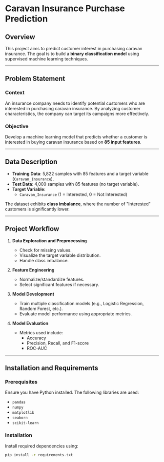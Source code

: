 # Caravan Insurance Purchase Prediction

## Overview

This project aims to predict customer interest in purchasing caravan insurance. The goal is to build a **binary classification model** using supervised machine learning techniques.

---

## Problem Statement

### Context

An insurance company needs to identify potential customers who are interested in purchasing caravan insurance. By analyzing customer characteristics, the company can target its campaigns more effectively.

### Objective

Develop a machine learning model that predicts whether a customer is interested in buying caravan insurance based on **85 input features**.

---

## Data Description

- **Training Data**: 5,822 samples with 85 features and a target variable (`Caravan_Insurance`).
- **Test Data**: 4,000 samples with 85 features (no target variable).
- **Target Variable**:  
  - `Caravan_Insurance` (1 = Interested, 0 = Not Interested)  

The dataset exhibits **class imbalance**, where the number of "Interested" customers is significantly lower.

---

## Project Workflow

1. **Data Exploration and Preprocessing**  
   - Check for missing values.  
   - Visualize the target variable distribution.  
   - Handle class imbalance.

2. **Feature Engineering**  
   - Normalize/standardize features.  
   - Select significant features if necessary.

3. **Model Development**  
   - Train multiple classification models (e.g., Logistic Regression, Random Forest, etc.).  
   - Evaluate model performance using appropriate metrics.

4. **Model Evaluation**  
   - Metrics used include:  
     - Accuracy  
     - Precision, Recall, and F1-score  
     - ROC-AUC  

---

## Installation and Requirements

### Prerequisites

Ensure you have Python installed. The following libraries are used:

- `pandas`
- `numpy`
- `matplotlib`
- `seaborn`
- `scikit-learn`

### Installation

Install required dependencies using:

```bash
pip install -r requirements.txt
